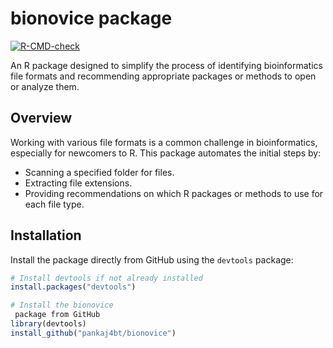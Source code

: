 # bionovice package

[![R-CMD-check](https://github.com/pankaj4bt/bionovice/actions/workflows/R-CMD-check.yml/badge.svg)](https://github.com/pankaj4bt/bionovice/actions/workflows/R-CMD-check.yml)

An R package designed to simplify the process of identifying bioinformatics file formats and recommending appropriate packages or methods to open or analyze them.

## Overview

Working with various file formats is a common challenge in bioinformatics, especially for newcomers to R. This package automates the initial steps by:

- Scanning a specified folder for files.
- Extracting file extensions.
- Providing recommendations on which R packages or methods to use for each file type.

## Installation

Install the package directly from GitHub using the `devtools` package:

```R
# Install devtools if not already installed
install.packages("devtools")

# Install the bionovice
 package from GitHub
library(devtools)
install_github("pankaj4bt/bionovice")


